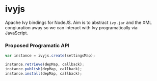 ivyjs
=====

Apache Ivy bindings for NodeJS.  Aim is to abstract `ivy.jar` and the XML congiuration away so we can interact with Ivy programatically via JavaScript.

### Proposed Programatic API
```js
var instance = ivyjs.create(settingsMap);

instance.retrieve(depMap, callback);
instance.publish(depMap, callback);
instance.install(depMap, callback);
```

